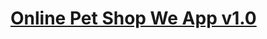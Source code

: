 # [Online Pet Shop We App v1.0](https://www.sourcecodester.com/php/14839/online-pet-shop-we-app-using-php-and-paypal-free-source-code.html)
